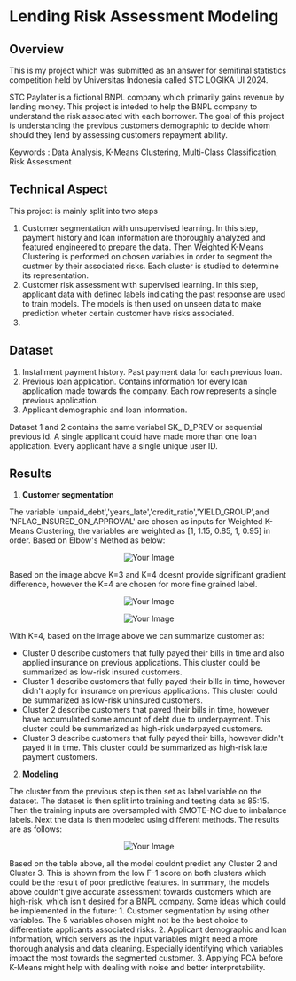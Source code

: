 # Lending Risk Assessment Modeling 

## Overview
This is my project which was submitted as an answer for semifinal statistics competition held by Universitas Indonesia called STC LOGIKA UI 2024. 

STC Paylater is a fictional BNPL company which primarily gains revenue by lending money. This project is inteded to help the BNPL company to understand the risk associated with each borrower. The goal of this project is understanding the previous customers demographic to decide whom should they lend by assessing customers repayment ability.

Keywords : Data Analysis, K-Means Clustering, Multi-Class Classification, Risk Assessment



## Technical Aspect
This project is mainly split into two steps
1. Customer segmentation with unsupervised learning. In this step, payment history and loan information are thoroughly analyzed and featured engineered to prepare the data. Then Weighted K-Means Clustering is performed on chosen variables in order to segment the custmer by their associated risks. Each cluster is studied to determine its representation.
2. Customer risk assessment with supervised learning. In this step, applicant data with defined labels indicating the past response are used to train models. The models is then used on unseen data to make prediction wheter certain customer have risks associated.
3. 
## Dataset
1. Installment payment history. Past payment data for each previous loan.
2. Previous loan application. Contains information for every loan application made towards the company. Each row represents a single previous application.
3. Applicant demographic and loan information.
   
Dataset 1 and 2 contains the same variabel SK_ID_PREV or sequential previous id. A single applicant could have made more than one loan application. Every applicant have a single unique user ID.

## Results
1. **Customer segmentation**

The variable 'unpaid_debt','years_late','credit_ratio','YIELD_GROUP',and 'NFLAG_INSURED_ON_APPROVAL' are chosen as inputs for Weighted K-Means Clustering, the variables are weighted as [1, 1.15, 0.85, 1, 0.95] in order. Based on Elbow's Method as below:

<p align="center">
  <img src="https://github.com/tobp03/project-RA/assets/83869882/479deb35-4c45-4adf-9746-407371bd680c" alt="Your Image">
</p>

Based on the image above K=3 and K=4 doesnt provide significant gradient difference, however the K=4 are chosen for more fine grained label. 
<p align="center">
  <img src="https://github.com/tobp03/project-RA/assets/83869882/47a223dd-966e-4211-976e-03298b17b4a1" alt="Your Image">
</p>

<p align="center">
  <img src="https://github.com/tobp03/project-RA/assets/83869882/d1e36747-ec2d-42f9-9798-efee2764bd41" alt="Your Image">
</p>

With K=4, based on the image above we can summarize customer as:
* Cluster 0 describe customers that fully payed their bills in time and also applied insurance on previous applications. This cluster could be summarized as low-risk insured customers.
* Cluster 1 describe customers that fully payed their bills in time, however didn't apply for insurance on previous applications. This cluster could be summarized as low-risk uninsured customers.
* Cluster 2 describe customers that payed their bills in time, however have accumulated some amount of debt due to underpayment. This cluster could be summarized as high-risk underpayed customers.
* Cluster 3 describe customers that fully payed their bills, however didn't payed it in time. This cluster could be summarized as high-risk late payment customers.

2. **Modeling**

The cluster from the previous step is then set as label variable on the dataset. The dataset is then split into training and testing data as 85:15. Then the training inputs are oversampled with SMOTE-NC due to imbalance labels. Next the data is then modeled using different methods. The results are as follows: 
<p align="center">
  <img src="https://github.com/tobp03/project-RA/assets/83869882/83b02fc0-bce0-4b73-92a9-b68bbba2835d" alt="Your Image">
</p>
Based on the table above, all the model couldnt predict any Cluster 2 and Cluster 3. This is shown from the low F-1 score on both clusters which could be the result of poor predictive features. In summary, the models above couldn't give accurate assessment towards customers which are high-risk, which isn't desired for a BNPL company. Some ideas which could be implemented in the future:
1. Customer segmentation by using other variables.  The 5 variables chosen might not be the best choice to differentiate applicants associated risks.
2. Applicant demographic and loan information, which servers as the input variables might need a more thorough analysis and data cleaning. Especially identifying which variables impact the most towards the segmented customer.
3. Applying PCA before K-Means might help with dealing with noise and better interpretability.
